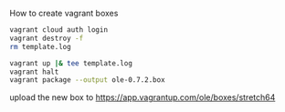 How to create vagrant boxes

```sh
vagrant cloud auth login
vagrant destroy -f
rm template.log

vagrant up |& tee template.log
vagrant halt
vagrant package --output ole-0.7.2.box
```

upload the new box to https://app.vagrantup.com/ole/boxes/stretch64
